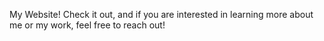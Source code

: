 My Website! Check it out, and if you are interested in learning more about me or my work, feel free to reach out!
